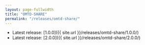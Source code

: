 ```yaml
---
layout: page-fullwidth
title: "OMTD-SHARE"
permalink: "/releases/omtd-share/"
---
```


* Latest release: [1.0.0]({{ site.url }}/releases/omtd-share/1.0.0/)
* Latest release: [2.0.0]({{ site.url }}/releases/omtd-share/2.0.0/)
